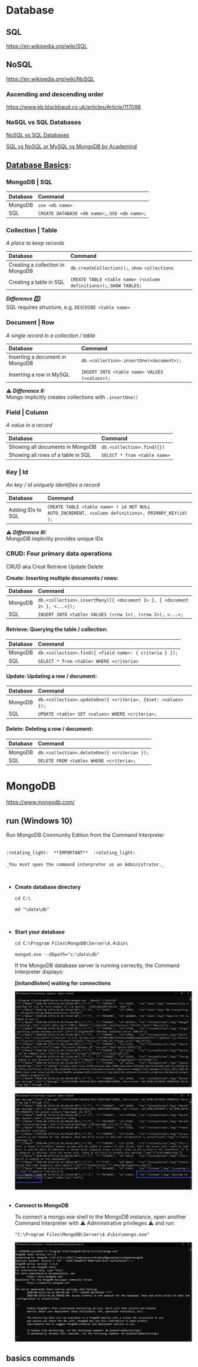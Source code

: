 # Database

## SQL

https://en.wikipedia.org/wiki/SQL  

## NoSQL

https://en.wikipedia.org/wiki/NoSQL  

### Ascending and descending order

https://www.kb.blackbaud.co.uk/articles/Article/117098  

### NoSQL vs SQL Databases

[NoSQL vs SQL Databases](https://www.mongodb.com/nosql-explained/nosql-vs-sql)  

[SQL vs NoSQL or MySQL vs MongoDB by Academind](https://www.youtube.com/watch?v=ZS_kXvOeQ5Y)  

## [**Database Basics**](https://github.com/FBw-26/lessons/blob/master/MongoDB.md):

### MongoDB | SQL

|Database|Command|
|:-------|:------|
|MongoDB |`use <db name>`|
|SQL     |`CREATE DATABASE <db name>;`, `USE <db name>;`|

### Collection | Table

_A place to keep records_  

|Database|Command|
|:-------|:------|
|Creating a collection in MongoDB|`db.createCollection();`, `show collections`|
|Creating a table in SQL|`CREATE TABLE <table name> (<column definitions>);`, `SHOW TABLES;`|

**_Difference :one:_:**  
SQL requires structure, e.g. `DESCRIBE <table name>`  

### Document | Row

_A single record in a collection / table_  

|Database|Command|
|:-------|:------|
|Inserting a document in MongoDB|`db.<collection>.insertOne(<document>);`|
|Inserting a row in MySQL|`INSERT INTO <table name> VALUES (<values>);`|

:warning: **_Difference II:_**  
Mongo implicitly creates collections with `.insertOne()`  

### Field | Column

_A value in a record_  

|Database|Command|
|:-------|:------|
|Showing all documents in MongoDB|`db.<collection>.find({})`|
|Showing all rows of a table in SQL|`SELECT * from <table name>`|

### Key | Id

_An key / id uniquely identifies a record_  

|Database|Command|
|:-------|:------|
|Adding IDs to SQL|`CREATE TABLE <table name> ( id NOT NULL AUTO_INCREMENT, <column definitions>, PRIMARY_KEY(id) );`|

:warning: **_Difference III:_**  
MongoDB implicitly provides unique IDs  

### CRUD: Four primary data operations

CRUD aka Creat Retrieve Update Delete  

**Create: Inserting multiple documents / rows:**

|Database|Command|
|:-------|:------|
|MongoDB |`db.<collection>.insertMany([{ <document 1> }, { <document 2> }, <...>]);`|
|SQL     |`INSERT INTO <table> VALUES (<row 1>), (<row 2>), <...>;`|

#### Retrieve: Querying the table / collection:

|Database|Command|
|:-------|:------|
|MongoDB |`db.<collection>.find({ <field name>: { criteria } });`|
|SQL     |`SELECT * from <table> WHERE <criteria>`|

#### Update: Updating a row / document:

|Database|Command|
|:-------|:------|
|MongoDB |`db.<collection>.updateOne({ <criteria>, {$set: <values> });`|
|SQL     |`UPDATE <table> SET <values> WHERE <criteria>;`|

#### Delete: Deleting a row / document:

|Database|Command|
|:-------|:------|
|MongoDB |`db.<collection>.deleteOne({ <criteria> });`|
|SQL     |`DELETE FROM <table> WHERE <criteria>;`|

# MongoDB

https://www.mongodb.com/  

## run (Windows 10)

Run MongoDB Community Edition from the Command Interpreter<br><br>

    :rotating_light:  **IMPORTANT**  :rotating_light:

    _You must open the command interpreter as an Administrator._

<br>

* **Create database directory**

    ```
    cd C:\
    ```

    ```
    md "\data\db"
    ```
<br>

* **Start your database**

    ```
    cd C:\Program Files\MongoDB\Server\4.4\bin\
    ```

    ```
    mongod.exe --dbpath="c:\data\db"
    ```

    If the MongoDB database server is running correctly, the Command Interpreter displays:  

    **[initandlisten] waiting for connections**  

    ![screenshot1](./readme/screenshot1.png)

    ![screenshot2](./readme/screenshot2.png)
<br><br>

* **Connect to MongoDB**

    To connect a mongo.exe shell to the MongoDB instance, open another Command Interpreter with :warning: Administrative privileges :warning: and run:

    ````
    "C:\Program Files\MongoDB\Server\4.4\bin\mongo.exe"
    ````

    ![screenshot3](./readme/screenshot3.png)

## basics commands


